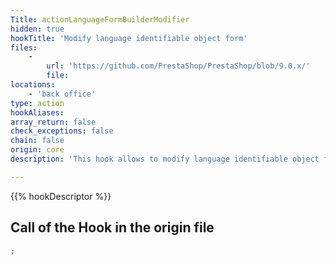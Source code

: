 ```yaml
---
Title: actionLanguageFormBuilderModifier
hidden: true
hookTitle: 'Modify language identifiable object form'
files:
    -
        url: 'https://github.com/PrestaShop/PrestaShop/blob/9.0.x/'
        file: 
locations:
    - 'back office'
type: action
hookAliases: 
array_return: false
check_exceptions: false
chain: false
origin: core
description: 'This hook allows to modify language identifiable object forms content by modifying form builder data or FormBuilder itself'

---
```


{{% hookDescriptor %}}

## Call of the Hook in the origin file

```php
;
```

